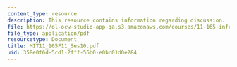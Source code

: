 ```yaml
---
content_type: resource
description: This resource contains information regarding discussion.
file: https://ol-ocw-studio-app-qa.s3.amazonaws.com/courses/11-165-infrastructure-and-energy-technology-challenges-fall-2011/358e0f6d5cd12fff56b0e0bc01d0e284_MIT11_165F11_Ses10.pdf
file_type: application/pdf
resourcetype: Document
title: MIT11_165F11_Ses10.pdf
uid: 358e0f6d-5cd1-2fff-56b0-e0bc01d0e284
---
```

